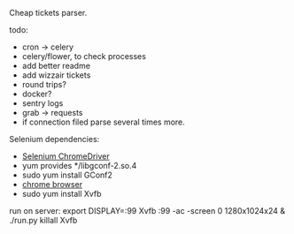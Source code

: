 Cheap tickets parser.

todo:

- cron -> celery
- celery/flower, to check processes
- add better readme
- add wizzair tickets
- round trips?
- docker?
- sentry logs
- grab -> requests
- if connection filed parse several times more.

Selenium dependencies:
- [Selenium ChromeDriver](https://sites.google.com/a/chromium.org/chromedriver/downloads) 
- yum provides */libgconf-2.so.4
- sudo yum install GConf2
- [chrome browser](https://sites.google.com/site/imemoryloss/redhat-as-es-centos/install-google-chrome-with-yum-on-fedora-15-14-centos-red-hat-rhel-6)
- sudo yum install Xvfb

run on server:
export DISPLAY=:99
Xvfb :99 -ac -screen 0 1280x1024x24 &
./run.py 
killall Xvfb